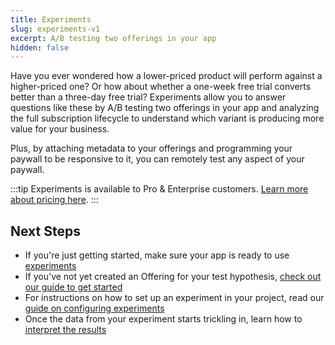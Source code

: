 ```yaml
---
title: Experiments
slug: experiments-v1
excerpt: A/B testing two offerings in your app
hidden: false
---
```


Have you ever wondered how a lower-priced product will perform against a higher-priced one? Or how about whether a one-week free trial converts better than a three-day free trial? Experiments allow you to answer questions like these by A/B testing two offerings in your app and analyzing the full subscription lifecycle to understand which variant is producing more value for your business.

Plus, by attaching metadata to your offerings and programming your paywall to be responsive to it, you can remotely test any aspect of your paywall.

:::tip
Experiments is available to Pro & Enterprise customers. [Learn more about pricing here](https://www.revenuecat.com/pricing/).
:::

## Next Steps

- If you're just getting started, make sure your app is ready to use [experiments ](/tools/experiments-v1/experiments-overview-v1)
- If you've not yet created an Offering for your test hypothesis, [check out our guide to get started ](/tools/experiments-v1/creating-offerings-to-test)
- For instructions on how to set up an experiment in your project, read our [guide on configuring experiments ](/tools/experiments-v1/configuring-experiments-v1)
- Once the data from your experiment starts trickling in, learn how to [interpret the results ](/tools/experiments-v1/experiments-results-v1)
